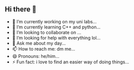 ## Hi there 👋
- 🔭 I’m currently working on my uni labs...
- 🌱 I’m currently learning C++ and python...
- 👯 I’m looking to collaborate on ...
- 🤔 I’m looking for help with everything lol...
- 💬 Ask me about my day...
- 📫 How to reach me: dm me...
- 😄 Pronouns: he/him...
- ⚡ Fun fact: i love to find an easier way of doing things...
<!--
**httpsTeabagexe/httpsTeabagexe** is a ✨ _special_ ✨ repository because its `README.md` (this file) appears on your GitHub profile.


- 🔭 I’m currently working on my uni labs...
- 🌱 I’m currently learning C++ and python...
- 👯 I’m looking to collaborate on ...
- 🤔 I’m looking for help with everything lol...
- 💬 Ask me about my day...
- 📫 How to reach me: dm me...
- 😄 Pronouns: he/him...
- ⚡ Fun fact: i love to find an easier way of doing things...
-->
